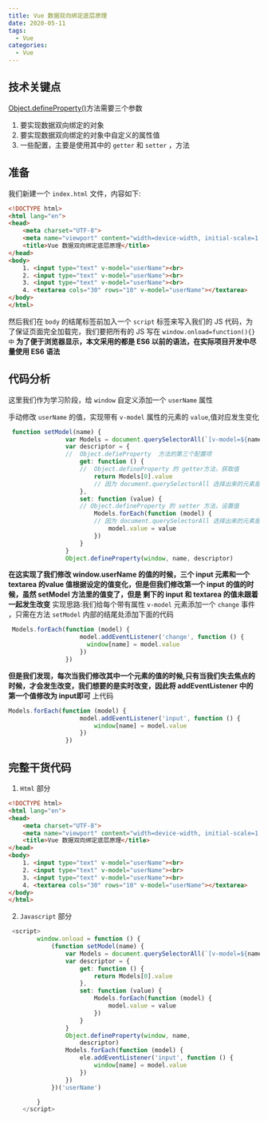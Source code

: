 ```yaml
---
title: Vue 数据双向绑定底层原理
date: 2020-05-11
tags:
  - Vue
categories:
  - Vue
---
```


## 技术关键点

[Object.defineProperty()](https://developer.mozilla.org/zh-CN/docs/Web/JavaScript/Reference/Global_Objects/Object/defineProperty)方法需要三个参数
1. 要实现数据双向绑定的对象
2. 要实现数据双向绑定的对象中自定义的属性值
3. 一些配置，主要是使用其中的 `getter` 和 `setter` ，方法


## 准备

我们新建一个 `index.html` 文件，内容如下:
```html
<!DOCTYPE html>
<html lang="en">
<head>
    <meta charset="UTF-8">
    <meta name="viewport" content="width=device-width, initial-scale=1.0">
    <title>Vue 数据双向绑定底层原理</title>
</head>
<body>
    1. <input type="text" v-model="userName"><br>
    2. <input type="text" v-model="userName"><br>
    3. <input type="text" v-model="userName"><br>
    4. <textarea cols="30" rows="10" v-model="userName"></textarea>
</body>
</html>
```
然后我们在 `body` 的结尾标签前加入一个 `script` 标签来写入我们的 JS 代码，为了保证页面完全加载完，我们要把所有的 JS 写在 `window.onload=function(){} 中` **为了便于浏览器显示，本文采用的都是 ES6 以前的语法，在实际项目开发中尽量使用 ES6 语法**


## 代码分析
这里我们作为学习阶段，给 `window` 自定义添加一个 `userName` 属性

手动修改 `userName` 的值，实现带有 `v-model` 属性的元素的 `value`,值对应发生变化
```javascript
 function setModel(name) {
                var Models = document.querySelectorAll(`[v-model=${name}]`) //选择出所有带有 v-model 属性的元素
                var descriptor = {
                //  Object.defieProperty  方法的第三个配置项
                    get: function () {
                    //  Object.defineProperty 的 getter方法，获取值
                        return Models[0].value
                        // 因为 document.querySelectorAll 选择出来的元素是一个数组，因此我们取第一个,getter 方法必须要有返回值
                    },
                    set: function (value) {
                    // Object.defineProperty 的 setter 方法，设置值
                        Models.forEach(function (model) {
                        // 因为 document.querySelectorAll 选择出来的元素是一个数组，因此我们给数组内的每一个元素都重新赋予新的取值
                            model.value = value
                        })
                    }
                }
                Object.defineProperty(window, name, descriptor)
```

**在这实现了我们修改 window.userName 的值的时候，三个 input 元素和一个 textarea 的value 值根据设定的值变化，但是但我们修改第一个 input 的值的时候，虽然 setModel 方法里的值变了，但是 剩下的 input 和 textarea 的值未跟着一起发生改变**
实现思路:我们给每个带有属性 `v-model` 元素添加一个 `change` 事件 ，只需在方法 `setModel` 内部的结尾处添加下面的代码
```javascript
 Models.forEach(function (model) {
                    model.addEventListener('change', function () {
                      window[name] = model.value
                    })
                })
```
**但是我们发现，每次当我们修改其中一个元素的值的时候,只有当我们失去焦点的时候，才会发生改变，我们想要的是实时改变，因此将 addEventListener 中的第一个值修改为 input即可**
上代码
```javascript
Models.forEach(function (model) {
                    model.addEventListener('input', function () {
                        window[name] = model.value
                    })
                })

```


## 完整干货代码
1. `Html` 部分
```html
<!DOCTYPE html>
<html lang="en">
<head>
    <meta charset="UTF-8">
    <meta name="viewport" content="width=device-width, initial-scale=1.0">
    <title>Vue 数据双向绑定底层原理</title>
</head>
<body>
    1. <input type="text" v-model="userName"><br>
    2. <input type="text" v-model="userName"><br>
    3. <input type="text" v-model="userName"><br>
    4. <textarea cols="30" rows="10" v-model="userName"></textarea>
</body>
</html>
```
2. `Javascript` 部分
```javascript
 <script>
        window.onload = function () {
            (function setModel(name) {
                var Models = document.querySelectorAll(`[v-model=${name}]`)
                var descriptor = {
                    get: function () {
                        return Models[0].value
                    },
                    set: function (value) {
                        Models.forEach(function (model) {
                            model.value = value
                        })
                    }
                }
                Object.defineProperty(window, name,
                    descriptor)
                Models.forEach(function (model) {
                    ele.addEventListener('input', function () {
                        window[name] = model.value
                    })
                })
            })('userName')

        }
    </script>

```